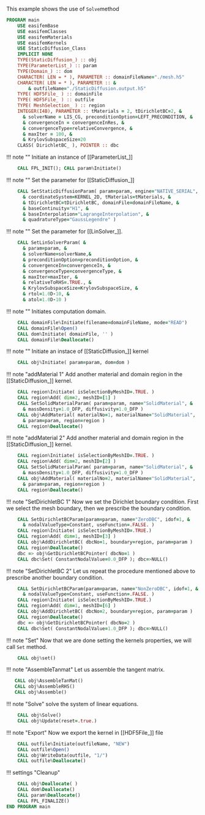 This example shows the use of `Solve`method

```fortran
PROGRAM main
    USE easifemBase
    USE easifemClasses
    USE easifemMaterials
    USE easifemKernels
    USE StaticDiffusion_Class
    IMPLICIT NONE
    TYPE(StaticDiffusion_) :: obj
    TYPE(ParameterList_) :: param
    TYPE(Domain_) :: dom
    CHARACTER( LEN = * ), PARAMETER :: domainFileName="./mesh.h5"
    CHARACTER( LEN = * ), PARAMETER :: &
        & outfileName="./StaticDiffusion.output.h5"
    TYPE( HDF5File_ ) :: domainFile
    TYPE( HDF5File_ ) :: outfile
    TYPE( MeshSelection_ ) :: region
    INTEGER(I4B), PARAMETER :: tMaterials = 2, tDirichletBC=2, &
      & solverName = LIS_CG, preconditionOption=LEFT_PRECONDITION, &
      & convergenceIn = convergenceInRes, &
      & convergenceType=relativeConvergence, &
      & maxIter = 100, &
      & KrylovSubspaceSize=20
    CLASS( DirichletBC_ ), POINTER :: dbc
```

!!! note ""
    Initiate an instance of [[ParameterList_]]

```fortran
    CALL FPL_INIT(); CALL param%Initiate()
```

!!! note ""
    Set the parameter for [[StaticDiffusion_]]

```fortran
    CALL SetStaticDiffusionParam( param=param, engine="NATIVE_SERIAL", &
      & coordinateSystem=KERNEL_2D, tMaterials=tMaterials, &
      & tDirichletBC=tDirichletBC, domainFile=domainFileName, &
      & baseContinuity="H1", &
      & baseInterpolation="LagrangeInterpolation", &
      & quadratureType="GaussLegendre" )
```

!!! note ""
    Set the parameter for [[LinSolver_]].


```fortran
    CALL SetLinSolverParam( &
      & param=param, &
      & solverName=solverName,&
      & preconditionOption=preconditionOption, &
      & convergenceIn=convergenceIn, &
      & convergenceType=convergenceType, &
      & maxIter=maxIter, &
      & relativeToRHS=.TRUE., &
      & KrylovSubspaceSize=KrylovSubspaceSize, &
      & rtol=1.0D-10, &
      & atol=1.0D-10 )
```

!!! note ""
    Initiates computation domain.

```fortran
    CALL domainFile%Initiate(filename=domainFileName, mode="READ")
    CALL domainFile%Open()
    CALL dom%Initiate( domainFile, '' )
    CALL domainFile%Deallocate()
```

!!! note ""
    Initiate an instace of [[StaticDiffusion_]] kernel

```fortran
    CALL obj%Initiate( param=param, dom=dom )
```

!!! note "addMaterial 1"
    Add another material and domain region in the [[StaticDiffusion_]] kernel.

```fortran
    CALL region%Initiate( isSelectionByMeshID=.TRUE. )
    CALL region%Add( dim=2, meshID=[1] )
    CALL SetSolidMaterialParam( param=param, name="SolidMaterial", &
      & massDensity=1.0_DFP, diffusivity=1.0_DFP )
    CALL obj%AddMaterial( materialNo=1, materialName="SolidMaterial",  &
      & param=param, region=region )
    CALL region%Deallocate()
```

!!! note "addMaterial 2"
    Add another material and domain region in the [[StaticDiffusion_]] kernel.

```fortran
    CALL region%Initiate( isSelectionByMeshID=.TRUE. )
    CALL region%Add( dim=2, meshID=[2] )
    CALL SetSolidMaterialParam( param=param, name="SolidMaterial", &
      & massDensity=1.0_DFP, diffusivity=1.0_DFP )
    CALL obj%AddMaterial( materialNo=2, materialName="SolidMaterial",  &
      & param=param, region=region )
    CALL region%Deallocate()
```

!!! note "SetDirichletBC 1"
    Now we set the Dirichlet boundary condition. First we select the mesh
    boundary, then we prescribe the boundary condition.

```fortran
    CALL SetDirichletBCParam(param=param, name="ZeroDBC", idof=1, &
      & nodalValueType=Constant, useFunction=.FALSE. )
    CALL region%Initiate( isSelectionByMeshID=.TRUE.)
    CALL region%Add( dim=1, meshID=[3] )
    CALL obj%AddDirichletBC( dbcNo=1, boundary=region, param=param )
    CALL region%Deallocate()
    dbc => obj%GetDirichletBCPointer( dbcNo=1 )
    CALL dbc%Set( ConstantNodalValue=0.0_DFP ); dbc=>NULL()
```

!!! note "SetDirichletBC 2"
    Let us repeat the procedure mentioned above to prescribe another boundary condition.

```fortran
    CALL SetDirichletBCParam(param=param, name="NonZeroDBC", idof=1, &
      & nodalValueType=Constant, useFunction=.FALSE. )
    CALL region%Initiate( isSelectionByMeshID=.TRUE.)
    CALL region%Add( dim=1, meshID=[6] )
    CALL obj%AddDirichletBC( dbcNo=2, boundary=region, param=param )
    CALL region%Deallocate()
    dbc => obj%GetDirichletBCPointer( dbcNo=2 )
    CALL dbc%Set( ConstantNodalValue=1.0_DFP ); dbc=>NULL()
```

!!! note "Set"
    Now that we are done setting the kernels properties, we will call `Set` method.

```fortran
    CALL obj%set()
```

!!! note "AssembleTanmat"
    Let us assemble the tangent matrix.

```fortran
   CALL obj%AssembleTanMat()
   CALL obj%AssembleRHS()
   CALL obj%Assemble()
```

!!! note "Solve"
    solve the system of linear equations.

```fortran
    CALL obj%Solve()
    CALL obj%Update(reset=.true.)
```

!!! note "Export"
    Now we export the kernel in [[HDF5File_]] file

```fortran
    CALL outfile%Initiate(outfileName, "NEW")
    CALL outfile%Open()
    CALL obj%WriteData(outfile, "1/")
    CALL outfile%Deallocate()
```

!!! settings "Cleanup"

```fortran
    CALL obj%Deallocate( )
    CALL dom%Deallocate()
    CALL param%Deallocate()
    CALL FPL_FINALIZE()
END PROGRAM main
```
